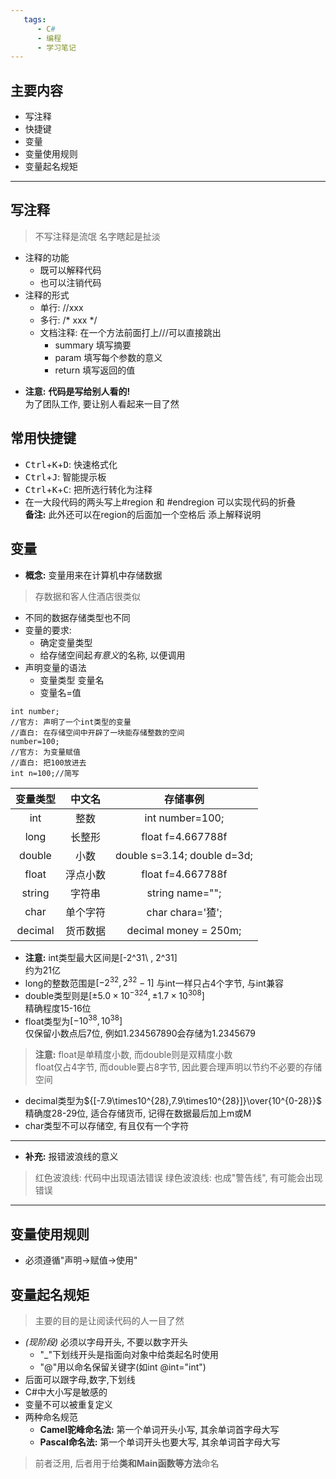 ```yaml
---
   tags:
      - C#
      - 编程
      - 学习笔记
---
```


## 主要内容
- 写注释
- 快捷键
- 变量
- 变量使用规则
- 变量起名规矩
- - -

## 写注释
> 不写注释是流氓
> 名字瞎起是扯淡
+ 注释的功能
  - 既可以解释代码
  - 也可以注销代码
+ 注释的形式
  - 单行: //xxx
  - 多行: /* xxx */
  - 文档注释: 在一个方法前面打上///可以直接跳出
    + summary 填写摘要
    + param 填写每个参数的意义
    + return 填写返回的值
   
- **注意:** **代码是写给别人看的!**  
  为了团队工作, 要让别人看起来一目了然

## 常用快捷键
- <kbd>Ctrl</kbd>+<kbd>K</kbd>+<kbd>D</kbd>: 快速格式化
- <kbd>Ctrl</kbd>+<kbd>J</kbd>:  智能提示板
- <kbd>Ctrl</kbd>+<kbd>K</kbd>+<kbd>C</kbd>: 把所选行转化为注释
- 在一大段代码的两头写上\#region 和 \#endregion 可以实现代码的折叠  
**备注:** 此外还可以在region的后面加一个空格后 添上解释说明

## 变量
- **概念:** 变量用来在计算机中存储数据
> 存数据和客人住酒店很类似
- 不同的数据存储类型也不同
- 变量的要求:
  + 确定变量类型
  + 给存储空间起*有意义*的名称, 以便调用
- 声明变量的语法
  + 变量类型 变量名
  + 变量名=值
```
int number;
//官方: 声明了一个int类型的变量
//直白: 在存储空间中开辟了一块能存储整数的空间
number=100;
//官方: 为变量赋值
//直白: 把100放进去
int n=100;//简写
``` 
|变量类型|中文名|存储事例|
|:-:|:-:|:-:|
|int|整数|int number=100;|
|long|长整形|float f=4.667788f|
|double|小数|double s=3.14;  double d=3d;|
|float|浮点小数|float f=4.667788f|
|string|字符串|string name="";|
|char|单个字符|char chara='猹';|
|decimal|货币数据|decimal money = 250m;|
- **注意:** int类型最大区间是\[\-2\^31\ , 2\^31\]  
  约为21亿
- long的整数范围是$[-2^{32}, 2^{32}-1]$
  与int一样只占4个字节, 与int兼容
- double类型则是$[\pm5.0\times10^{-324},\pm1.7\times10^{308}]$  
  精确程度15-16位
- float类型为$[-10^{38},10^{38}]$  
  仅保留小数点后7位, 例如1.234567890会存储为1.2345679
> **注意:** float是单精度小数, 而double则是双精度小数  
> float仅占4字节, 而double要占8字节, 因此要合理声明以节约不必要的存储空间
- decimal类型为${[-7.9\times10^{28},7.9\times10^{28}]}\over{10^{0-28}}$
  精确度28-29位, 适合存储货币, 记得在数据最后加上m或M
- char类型不可以存储空, 有且仅有一个字符
- - -
- **补充:** 报错波浪线的意义
> 红色波浪线: 代码中出现语法错误
> 绿色波浪线: 也成"警告线", 有可能会出现错误
- - -
## 变量使用规则
- 必须遵循"声明$\rightarrow$赋值$\rightarrow$使用"

## 变量起名规矩
> 主要的目的是让阅读代码的人一目了然
- *\(现阶段\)* 必须以字母开头, 不要以数字开头
  + "_"下划线开头是指面向对象中给类起名时使用
  + "@"用以命名保留关键字(如int \@int="int")
- 后面可以跟字母,数字,下划线
- C\#中大小写是敏感的
- 变量不可以被重复定义
- 两种命名规范
  + **Camel驼峰命名法:** 第一个单词开头小写, 其余单词首字母大写
  + **Pascal命名法:** 第一个单词开头也要大写, 其余单词首字母大写
> 前者泛用, 后者用于给**类和Main函数等方法**命名